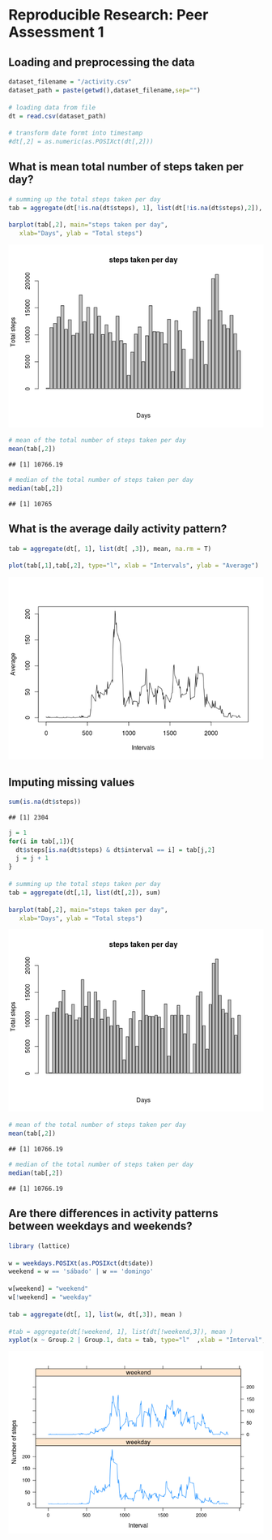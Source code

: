 # Reproducible Research: Peer Assessment 1


## Loading and preprocessing the data

```r
dataset_filename = "/activity.csv"
dataset_path = paste(getwd(),dataset_filename,sep="")

# loading data from file
dt = read.csv(dataset_path)

# transform date formt into timestamp
#dt[,2] = as.numeric(as.POSIXct(dt[,2]))
```

## What is mean total number of steps taken per day?


```r
# summing up the total steps taken per day
tab = aggregate(dt[!is.na(dt$steps), 1], list(dt[!is.na(dt$steps),2]), sum)

barplot(tab[,2], main="steps taken per day",
   xlab="Days", ylab = "Total steps")
```

![](PA1_template_files/figure-html/steps_day-1.png) 

```r
# mean of the total number of steps taken per day
mean(tab[,2])
```

```
## [1] 10766.19
```

```r
# median of the total number of steps taken per day
median(tab[,2])
```

```
## [1] 10765
```

## What is the average daily activity pattern?

```r
tab = aggregate(dt[, 1], list(dt[ ,3]), mean, na.rm = T)

plot(tab[,1],tab[,2], type="l", xlab = "Intervals", ylab = "Average")
```

![](PA1_template_files/figure-html/daily_activity-1.png) 

## Imputing missing values

```r
sum(is.na(dt$steps))
```

```
## [1] 2304
```

```r
j = 1
for(i in tab[,1]){
  dt$steps[is.na(dt$steps) & dt$interval == i] = tab[j,2]
  j = j + 1
}

# summing up the total steps taken per day
tab = aggregate(dt[,1], list(dt[,2]), sum)

barplot(tab[,2], main="steps taken per day",
   xlab="Days", ylab = "Total steps")
```

![](PA1_template_files/figure-html/missing_values-1.png) 

```r
# mean of the total number of steps taken per day
mean(tab[,2])
```

```
## [1] 10766.19
```

```r
# median of the total number of steps taken per day
median(tab[,2])
```

```
## [1] 10766.19
```
## Are there differences in activity patterns between weekdays and weekends?


```r
library (lattice)

w = weekdays.POSIXt(as.POSIXct(dt$date))
weekend = w == 'sábado' | w == 'domingo'

w[weekend] = "weekend"
w[!weekend] = "weekday"

tab = aggregate(dt[, 1], list(w, dt[,3]), mean )

#tab = aggregate(dt[!weekend, 1], list(dt[!weekend,3]), mean )
xyplot(x ~ Group.2 | Group.1, data = tab, type="l"  ,xlab = "Interval", ylab = "Number of steps", layout=c(1,2))
```

![](PA1_template_files/figure-html/week-1.png) 
